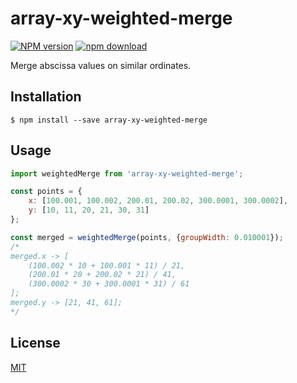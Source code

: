 # array-xy-weighted-merge

  [![NPM version][npm-image]][npm-url]
  [![npm download][download-image]][download-url]

Merge abscissa values on similar ordinates.

## Installation

`$ npm install --save array-xy-weighted-merge`

## Usage

```js
import weightedMerge from 'array-xy-weighted-merge';

const points = {
    x: [100.001, 100.002, 200.01, 200.02, 300.0001, 300.0002],
    y: [10, 11, 20, 21, 30, 31]
};

const merged = weightedMerge(points, {groupWidth: 0.010001});
/*
merged.x -> [
    (100.002 * 10 + 100.001 * 11) / 21,
    (200.01 * 20 + 200.02 * 21) / 41,
    (300.0002 * 30 + 300.0001 * 31) / 61
];
merged.y -> [21, 41, 61];
*/
```

## License

  [MIT](./LICENSE)

[npm-image]: https://img.shields.io/npm/v/array-xy-weighted-merge.svg?style=flat-square
[npm-url]: https://npmjs.org/package/array-xy-weighted-merge
[download-image]: https://img.shields.io/npm/dm/array-xy-weighted-merge.svg?style=flat-square
[download-url]: https://npmjs.org/package/array-xy-weighted-merge
